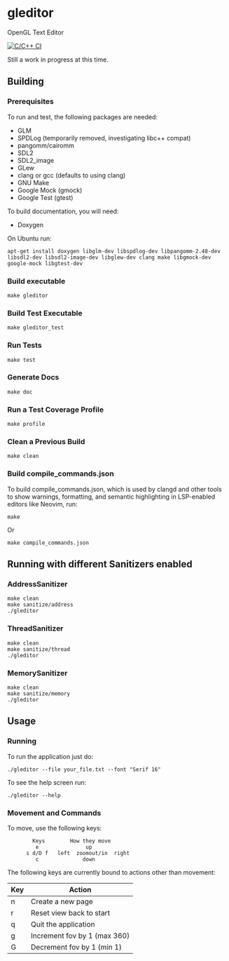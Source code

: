 # gleditor


OpenGL Text Editor

[![C/C++ CI](https://github.com/ccs4ever/gleditor/actions/workflows/c-cpp.yml/badge.svg)](https://github.com/ccs4ever/gleditor/actions/workflows/c-cpp.yml)


Still a work in progress at this time.

## Building

### Prerequisites

To run and test, the following packages are needed:

* GLM
* SPDLog (temporarily removed, investigating libc++ compat)
* pangomm/cairomm
* SDL2
* SDL2\_image
* GLew
* clang or gcc (defaults to using clang)
* GNU Make
* Google Mock (gmock)
* Google Test (gtest)

To build documentation, you will need:

* Doxygen

On Ubuntu run:

```
apt-get install doxygen libglm-dev libspdlog-dev libpangomm-2.48-dev libsdl2-dev libsdl2-image-dev libglew-dev clang make libgmock-dev google-mock libgtest-dev
```

### Build executable

```
make gleditor
```

### Build Test Executable

```
make gleditor_test
```

### Run Tests

```
make test
```

### Generate Docs

```
make doc
```

### Run a Test Coverage Profile

```
make profile
```

### Clean a Previous Build

```
make clean
```

### Build compile\_commands.json

To build compile\_commands.json, which is used by clangd and other tools to show warnings, formatting, and semantic highlighting in LSP-enabled editors like Neovim, run:

```
make
```

Or

```
make compile_commands.json
```

## Running with different Sanitizers enabled

### AddressSanitizer

```
make clean
make sanitize/address
./gleditor
```

### ThreadSanitizer

```
make clean
make sanitize/thread
./gleditor
```

### MemorySanitizer

```
make clean
make sanitize/memory
./gleditor
```

## Usage

### Running

To run the application just do:

```
./gleditor --file your_file.txt --font "Serif 16"
```

To see the help screen run:

```
./gleditor --help
```

### Movement and Commands

To move, use the following keys:


            Keys        How they move
             e               up
          s d/D f   left  zoomout/in  right
             c              down

The following keys are currently bound to actions other than movement:

| Key | Action |
| --- | ------ |
| n   | Create a new page |
| r   | Reset view back to start |
| q   | Quit the application |
| g   | Increment fov by 1 (max 360) |
| G   | Decrement fov by 1 (min 1) |

